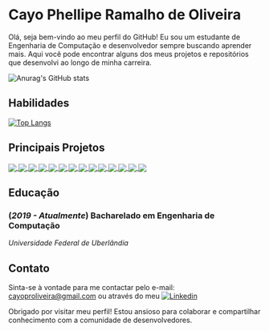 # Cayo Phellipe Ramalho de Oliveira

Olá, seja bem-vindo ao meu perfil do GitHub! Eu sou um estudante de Engenharia de Computação e desenvolvedor sempre buscando aprender mais. Aqui você pode encontrar alguns dos meus projetos e repositórios que desenvolvi ao longo de minha carreira.

![Anurag's GitHub stats](https://github-readme-stats.vercel.app/api?username=CayoPhellipe&theme=dracula&hide=prs,issues&count_private=true&show_icons=true&include_all_commits=true&custom_title=CayoPhellipe)

## Habilidades

[![Top Langs](https://github-readme-stats.vercel.app/api/top-langs/?username=CayoPhellipe&theme=dracula&langs_count=10&layout=compact)](https://github.com/CayoPhellipe/)

## Principais Projetos

<a href="https://github.com/CayoPhellipe/Beecrowd-Marathon-Training">
  <img align="center" src="https://github-readme-stats.vercel.app/api/pin/?username=CayoPhellipe&repo=Beecrowd-Marathon-Training&theme=dracula" />
</a>
<a href="https://github.com/CayoPhellipe/Data_Structures">
  <img align="center" src="https://github-readme-stats.vercel.app/api/pin/?username=CayoPhellipe&repo=Data_Structures_Louza&theme=dracula" />
</a>
<a href="https://github.com/CayoPhellipe/SuffixArray">
  <img align="center" src="https://github-readme-stats.vercel.app/api/pin/?username=CayoPhellipe&repo=SuffixArray&theme=dracula" />
</a>
<a href="https://github.com/CayoPhellipe/SEMB1-BareMetalEnvironment">
  <img align="center" src="https://github-readme-stats.vercel.app/api/pin/?username=CayoPhellipe&repo=SEMB1-BareMetalEnvironment&theme=dracula" />
</a>
<a href="https://github.com/CayoPhellipe/BWTC">
  <img align="center" src="https://github-readme-stats.vercel.app/api/pin/?username=CayoPhellipe&repo=BWTC&theme=dracula" />
</a>
<a href="https://github.com/CayoPhellipe/PAA-Works">
  <img align="center" src="https://github-readme-stats.vercel.app/api/pin/?username=CayoPhellipe&repo=PAA-Works&theme=dracula" />
</a>
<a href="https://github.com/CayoPhellipe/TWM-ReactComponents">
  <img align="center" src="https://github-readme-stats.vercel.app/api/pin/?username=CayoPhellipe&repo=TWM-ReactComponents&theme=dracula" />
</a>
<a href="https://github.com/CayoPhellipe/SEMB1-BareMetalEnvironment">
  <img align="center" src="https://github-readme-stats.vercel.app/api/pin/?username=CayoPhellipe&repo=SEMB1-BareMetalEnvironment&theme=dracula" />
</a>
<a href="https://github.com/CayoPhellipe/Navbar-JQuery">
  <img align="center" src="https://github-readme-stats.vercel.app/api/pin/?username=CayoPhellipe&repo=Navbar-JQuery&theme=dracula" />
</a>
<a href="https://github.com/CayoPhellipe/TWM-FirstReactClass">
  <img align="center" src="https://github-readme-stats.vercel.app/api/pin/?username=CayoPhellipe&repo=TWM-FirstReactClass&theme=dracula" />
</a>
<a href="https://github.com/CayoPhellipe/WA-ProjetoSeguros">
  <img align="center" src="https://github-readme-stats.vercel.app/api/pin/?username=CayoPhellipe&repo=WA-ProjetoSeguros&theme=dracula" />
</a>
<a href="https://github.com/CayoPhellipe/TWM-Aulas">
  <img align="center" src="https://github-readme-stats.vercel.app/api/pin/?username=CayoPhellipe&repo=TWM-Aulas&theme=dracula" />
</a>
<a href="https://github.com/CayoPhellipe/WFAProjetoSeguros">
  <img align="center" src="https://github-readme-stats.vercel.app/api/pin/?username=CayoPhellipe&repo=WFAProjetoSeguros&theme=dracula" />
</a>
<a href="https://github.com/CayoPhellipe/RachaCucaProlog">
  <img align="center" src="https://github-readme-stats.vercel.app/api/pin/?username=CayoPhellipe&repo=RachaCucaProlog&theme=dracula" />
</a>

## Educação

### (*2019 - Atualmente*) Bacharelado em Engenharia de Computação 
*Universidade Federal de Uberlândia*


## Contato

Sinta-se à vontade para me contactar pelo e-mail: <link>cayoproliveira@gmail.com</link> ou através do meu
[![Linkedin](https://img.shields.io/badge/linkedin-%230077B5.svg?&style=for-the-badge&logo=linkedin&logoColor=white&scale=0.5)](https://www.linkedin.com/in/cayooliveira)

Obrigado por visitar meu perfil! Estou ansioso para colaborar e compartilhar conhecimento com a comunidade de desenvolvedores.
